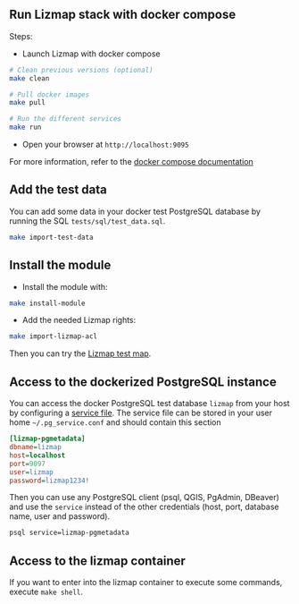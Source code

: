 ## Run Lizmap stack with docker compose

Steps:

* Launch Lizmap with docker compose

```bash
# Clean previous versions (optional)
make clean

# Pull docker images
make pull

# Run the different services
make run
```

* Open your browser at `http://localhost:9095`


For more information, refer to the [docker compose documentation](https://docs.docker.com/compose/)


## Add the test data

You can add some data in your docker test PostgreSQL database by running the SQL `tests/sql/test_data.sql`.


```bash
make import-test-data
```


## Install the module

* Install the module with:

```bash
make install-module
```

* Add the needed Lizmap rights:


```bash
make import-lizmap-acl
```

Then you can try the [Lizmap test map](http://localhost:9095/index.php/view/map/?repository=pgmetadata&project=pgmetadata).

## Access to the dockerized PostgreSQL instance

You can access the docker PostgreSQL test database `lizmap` from your host by configuring a
[service file](https://docs.qgis.org/latest/en/docs/user_manual/managing_data_source/opening_data.html#postgresql-service-connection-file).
The service file can be stored in your user home `~/.pg_service.conf` and should contain this section

```ini
[lizmap-pgmetadata]
dbname=lizmap
host=localhost
port=9097
user=lizmap
password=lizmap1234!
```

Then you can use any PostgreSQL client (psql, QGIS, PgAdmin, DBeaver) and use the `service`
instead of the other credentials (host, port, database name, user and password).

```bash
psql service=lizmap-pgmetadata
```

## Access to the lizmap container

If you want to enter into the lizmap container to execute some commands, 
execute `make shell`.
